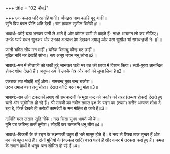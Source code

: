 +++
title = "02 चौपाई"

+++
एक कलस भरि आनहिं पानी। अँचइअ नाथ कहहिं मृदु बानी॥  
सुनि प्रिय बचन प्रीति अति देखी। राम कृपाल सुसील बिसेषी॥1॥  

भावार्थ:-कोई घडा भरकर पानी ले आते हैं और कोमल वाणी से कहते हैं- नाथ! आचमन तो कर लीजिए। उनके प्यारे वचन सुनकर और उनका अत्यन्त प्रेम देखकर दयालु और परम सुशील श्री रामचन्द्रजी ने-॥1॥  

जानी श्रमित सीय मन माहीं। घरिक बिलम्बु कीन्ह बट छाहीं॥  
मुदित नारि नर देखहिं सोभा। रूप अनूप नयन मनु लोभा॥2॥  

भावार्थ:-मन में सीताजी को थकी हुई जानकर घडी भर बड की छाया में विश्राम किया। स्त्री-पुरुष आनन्दित होकर शोभा देखते हैं। अनुपम रूप ने उनके नेत्र और मनों को लुभा लिया है॥2॥  

एकटक सब सोहहिं चहुँ ओरा। रामचन्द्र मुख चन्द चकोरा॥  
तरुन तमाल बरन तनु सोहा। देखत कोटि मदन मनु मोहा॥3॥  

भावार्थ:-सब लोग टकटकी लगाए श्री रामचन्द्रजी के मुख चन्द्र को चकोर की तरह (तन्मय होकर) देखते हुए चारों ओर सुशोभित हो रहे हैं। श्री रामजी का नवीन तमाल वृक्ष के रङ्ग का (श्याम) शरीर अत्यन्त शोभा दे रहा है, जिसे देखते ही करोडों कामदेवों के मन मोहित हो जाते हैं॥3॥  

दामिनि बरन लखन सुठि नीके। नख सिख सुभग भावते जी के॥  
मुनि पट कटिन्ह कसें तूनीरा। सोहहिं कर कमलनि धनु तीरा॥4॥  

भावार्थ:-बिजली के से रङ्ग के लक्ष्मणजी बहुत ही भले मालूम होते हैं। वे नख से शिखा तक सुन्दर हैं और मन को बहुत भाते हैं। दोनों मुनियों के (वल्कल आदि) वस्त्र पहने हैं और कमर में तरकस कसे हुए हैं। कमल के समान हाथों में धनुष-बाण शोभित हो रहे हैं॥4॥  
